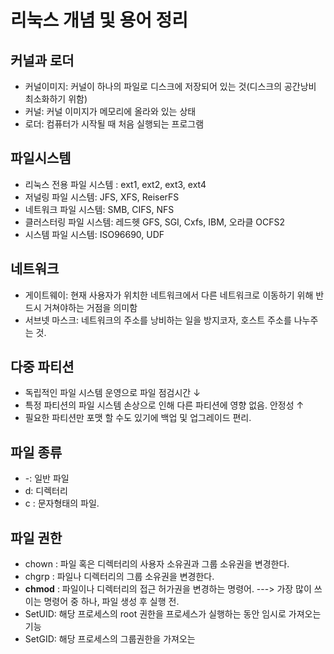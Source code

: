 # 리눅스 개념 및 용어 정리
####
##  커널과 로더
- 커널이미지: 커널이 하나의 파일로 디스크에 저장되어 있는 것(디스크의 공간낭비 최소화하기 위함)
- 커널: 커널 이미지가 메모리에 올라와 있는 상태
- 로더: 컴퓨터가 시작될 때 처음 실행되는 프로그램


## 파일시스템
- 리눅스 전용 파일 시스템 : ext1, ext2, ext3, ext4
- 저널링 파일 시스템: JFS, XFS, ReiserFS
- 네트워크 파일 시스템: SMB, CIFS, NFS
- 클러스터링 파일 시스템: 레드헷 GFS, SGI, Cxfs, IBM, 오라클 OCFS2
- 시스템 파일 시스템: ISO96690, UDF

## 네트워크
- 게이트웨이: 현재 사용자가 위치한 네트워크에서 다른 네트워크로 이동하기 위해 반드시 거쳐야하는 거점을 의미함
- 서브넷 마스크: 네트워크의 주소를 낭비하는 일을 방지코자, 호스트 주소를 나누주는 것.

## 다중 파티션
- 독립적인 파일 시스템 운영으로 파일 점검시간 ↓
- 특정 파티션의 파일 시스템 손상으로 인해 다른 파티션에 영향 없음. 안정성 ↑
- 필요한 파티션만 포맷 할 수도 있기에 백업 및 업그레이드 편리.

## 파일 종류
- -: 일반 파일
- d: 디렉터리
- c : 문자형태의 파일.

## 파일 권한
- chown : 파일 혹은 디렉터리의 사용자 소유권과 그룹 소유권을 변경한다.
- chgrp : 파일나 디렉터리의 그룹 소유권을 변경한다.
- **chmod** : 파일이나 디렉터리의 접근 허가권을 변경하는 명령어. ---> 가장 많이 쓰이는 명령어 중 하나, 파일 생성 후 실행 전.
- SetUID: 해당 프로세스의 root 권한을 프로세스가 실행하는 동안 임시로 가져오는 기능
- SetGID: 해당 프로세스의 그룹권한을 가져오는 

